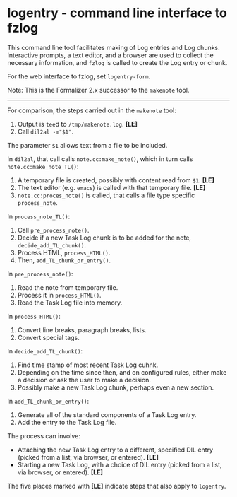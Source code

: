 # logentry - command line interface to fzlog

This command line tool facilitates making of Log entries and Log chunks.
Interactive prompts, a text editor, and a browser are used to collect the
necessary information, and `fzlog` is called to create the Log entry or chunk.

For the web interface to fzlog, set `logentry-form`.

Note: This is the Formalizer 2.x successor to the `makenote` tool.


-----

For comparison, the steps carried out in the `makenote` tool:

1. Output is `tee`d to `/tmp/makenote.log`. **[LE]**
2. Call `dil2al -m"$1"`.

The parameter `$1` allows text from a file to be included.

In `dil2al`, that call calls `note.cc:make_note()`, which in turn calls
`note.cc:make_note_TL()`:

1. A temporary file is created, possibly with content read from `$1`. **[LE]**
2. The text editor (e.g. `emacs`) is called with that temporary file. **[LE]**
3. `note.cc:proces_note()` is called, that calls a file type specific `process_note`.

In `process_note_TL()`:

1. Call `pre_process_note()`.
2. Decide if a new Task Log chunk is to be added for the note, `decide_add_TL_chunk()`.
3. Process HTML, `process_HTML()`.
4. Then, `add_TL_chunk_or_entry()`.

In `pre_process_note()`:

1. Read the note from temporary file.
2. Process it in `process_HTML()`.
3. Read the Task Log file into memory.

In `process_HTML()`:

1. Convert line breaks, paragraph breaks, lists.
2. Convert special tags.

In `decide_add_TL_chunk()`:

1. Find time stamp of most recent Task Log cuhnk.
2. Depending on the time since then, and on configured rules, either make a decision or ask the user to make a decision.
3. Possibly make a new Task Log chunk, perhaps even a new section.


In `add_TL_chunk_or_entry()`:

1. Generate all of the standard components of a Task Log entry.
2. Add the entry to the Task Log file.

The process can involve:

- Attaching the new Task Log entry to a different, specified DIL entry (picked from a list, via browser, or entered). **[LE]**
- Starting a new Task Log, with a choice of DIL entry (picked from a list, via browser, or entered). **[LE]**

The five places marked with **[LE]** indicate steps that also apply to `logentry`.
